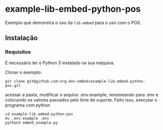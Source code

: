 # example-lib-embed-python-pos

Exemplo que demonstra o uso da `lib-embed` para o uso com o POS.

## Instalação

### Requisitos
É necessário ter o Python 3 instalado na sua máquina.

Clonar o exemplo:
```
git clone git@github.com:org-dev-embed/example-lib-embed-python-pos.git
```

acessar a pasta, modificar o arquivo .env.example, renomeando para .env e colocando os valores
passados pelo time de suporte. Feito isso, executar o programa com python
```
cd example-lib-embed-python-pos
mv .env.example .env
python3 embed_example.py
```
